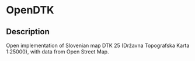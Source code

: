 # OpenDTK

## Description

Open implementation of Slovenian map DTK 25 (Državna Topografska Karta 1:25000), with data from Open Street Map.